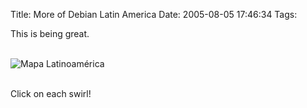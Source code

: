 Title: More of Debian Latin America
Date: 2005-08-05 17:46:34
Tags: 

<p>This is being great.<br/><br/></p>
<img src="http://damog.puntodeb.net/misc/mapa-la.jpg" alt="Mapa Latinoamérica" border="0" usemap="#mapa"/><br/><br/><p>
Click on each swirl!<br/><br/><br/><br/></p>
